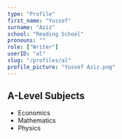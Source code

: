 ```yaml
---
type: "Profile"
first_name: "Yussef"
surname: "Aziz"
school: "Reading School"
pronouns: ""
role: ["Writer"]
userID: "al"
slug: "/profiles/al"
profile_picture: "Yussef Aziz.png"
---
```


## A-Level Subjects
- Economics
- Mathematics
- Physics
